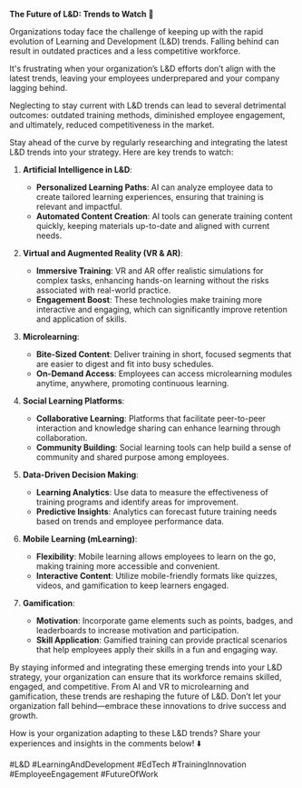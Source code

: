 **The Future of L&D: Trends to Watch 🚀**

Organizations today face the challenge of keeping up with the rapid evolution of Learning and Development (L&D) trends. Falling behind can result in outdated practices and a less competitive workforce.

It's frustrating when your organization’s L&D efforts don’t align with the latest trends, leaving your employees underprepared and your company lagging behind.

Neglecting to stay current with L&D trends can lead to several detrimental outcomes: outdated training methods, diminished employee engagement, and ultimately, reduced competitiveness in the market.

Stay ahead of the curve by regularly researching and integrating the latest L&D trends into your strategy. Here are key trends to watch:

1. **Artificial Intelligence in L&D**:
   - **Personalized Learning Paths**: AI can analyze employee data to create tailored learning experiences, ensuring that training is relevant and impactful.
   - **Automated Content Creation**: AI tools can generate training content quickly, keeping materials up-to-date and aligned with current needs.

2. **Virtual and Augmented Reality (VR & AR)**:
   - **Immersive Training**: VR and AR offer realistic simulations for complex tasks, enhancing hands-on learning without the risks associated with real-world practice.
   - **Engagement Boost**: These technologies make training more interactive and engaging, which can significantly improve retention and application of skills.

3. **Microlearning**:
   - **Bite-Sized Content**: Deliver training in short, focused segments that are easier to digest and fit into busy schedules.
   - **On-Demand Access**: Employees can access microlearning modules anytime, anywhere, promoting continuous learning.

4. **Social Learning Platforms**:
   - **Collaborative Learning**: Platforms that facilitate peer-to-peer interaction and knowledge sharing can enhance learning through collaboration.
   - **Community Building**: Social learning tools can help build a sense of community and shared purpose among employees.

5. **Data-Driven Decision Making**:
   - **Learning Analytics**: Use data to measure the effectiveness of training programs and identify areas for improvement.
   - **Predictive Insights**: Analytics can forecast future training needs based on trends and employee performance data.

6. **Mobile Learning (mLearning)**:
   - **Flexibility**: Mobile learning allows employees to learn on the go, making training more accessible and convenient.
   - **Interactive Content**: Utilize mobile-friendly formats like quizzes, videos, and gamification to keep learners engaged.

7. **Gamification**:
   - **Motivation**: Incorporate game elements such as points, badges, and leaderboards to increase motivation and participation.
   - **Skill Application**: Gamified training can provide practical scenarios that help employees apply their skills in a fun and engaging way.

By staying informed and integrating these emerging trends into your L&D strategy, your organization can ensure that its workforce remains skilled, engaged, and competitive. From AI and VR to microlearning and gamification, these trends are reshaping the future of L&D. Don’t let your organization fall behind—embrace these innovations to drive success and growth.

How is your organization adapting to these L&D trends? Share your experiences and insights in the comments below! ⬇️

#L&D #LearningAndDevelopment #EdTech #TrainingInnovation #EmployeeEngagement #FutureOfWork
